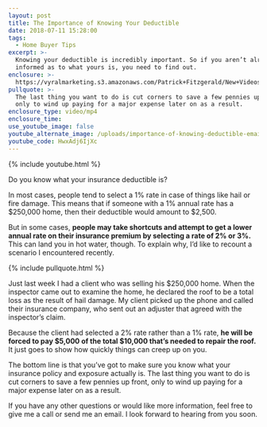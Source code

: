```yaml
---
layout: post
title: The Importance of Knowing Your Deductible
date: 2018-07-11 15:28:00
tags:
  - Home Buyer Tips
excerpt: >-
  Knowing your deductible is incredibly important. So if you aren’t already
  informed as to what yours is, you need to find out.
enclosure: >-
  https://vyralmarketing.s3.amazonaws.com/Patrick+Fitzgerald/New+Videos/The+VA+Loan+Guy-+The+Importance+of+Knowing+Your+Deductible.mp4
pullquote: >-
  The last thing you want to do is cut corners to save a few pennies up front,
  only to wind up paying for a major expense later on as a result.
enclosure_type: video/mp4
enclosure_time:
use_youtube_image: false
youtube_alternate_image: /uploads/importance-of-knowing-deductible-email.jpg
youtube_code: HwxAdj6IjXc
---
```


{% include youtube.html %}

Do you know what your insurance deductible is?

In most cases, people tend to select a 1% rate in case of things like hail or fire damage. This means that if someone with a 1% annual rate has a $250,000 home, then their deductible would amount to $2,500.

But in some cases, **people may take shortcuts and attempt to get a lower annual rate on their insurance premium by selecting a rate of 2% or 3%.** This can land you in hot water, though. To explain why, I’d like to recount a scenario I encountered recently.

{% include pullquote.html %}

Just last week I had a client who was selling his $250,000 home. When the inspector came out to examine the home, he declared the roof to be a total loss as the result of hail damage. My client picked up the phone and called their insurance company, who sent out an adjuster that agreed with the inspector’s claim.

Because the client had selected a 2% rate rather than a 1% rate, **he will be forced to pay $5,000 of the total $10,000 that’s needed to repair the roof.** It just goes to show how quickly things can creep up on you.

The bottom line is that you’ve got to make sure you know what your insurance policy and exposure actually is. The last thing you want to do is cut corners to save a few pennies up front, only to wind up paying for a major expense later on as a result.

If you have any other questions or would like more information, feel free to give me a call or send me an email. I look forward to hearing from you soon.